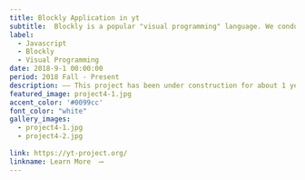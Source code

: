 ```yaml
---
title: Blockly Application in yt
subtitle:  Blockly is a popular "visual programming" language. We conducted this research aiming to create customized blocks to analyze and visualize data with yt project. Ultimately, the final output would be a new platform using Google blockly and the code behind to help people process data much easier. 
label:
  - Javascript
  - Blockly
  - Visual Programming
date: 2018-9-1 00:00:00
period: 2018 Fall - Present
description: —— This project has been under construction for about 1 year and still in progress
featured_image: project4-1.jpg
accent_color: '#0099cc'
font_color: "white"
gallery_images:
  - project4-1.jpg
  - project4-2.jpg
  
link: https://yt-project.org/
linkname: Learn More  ⟶
---
```

